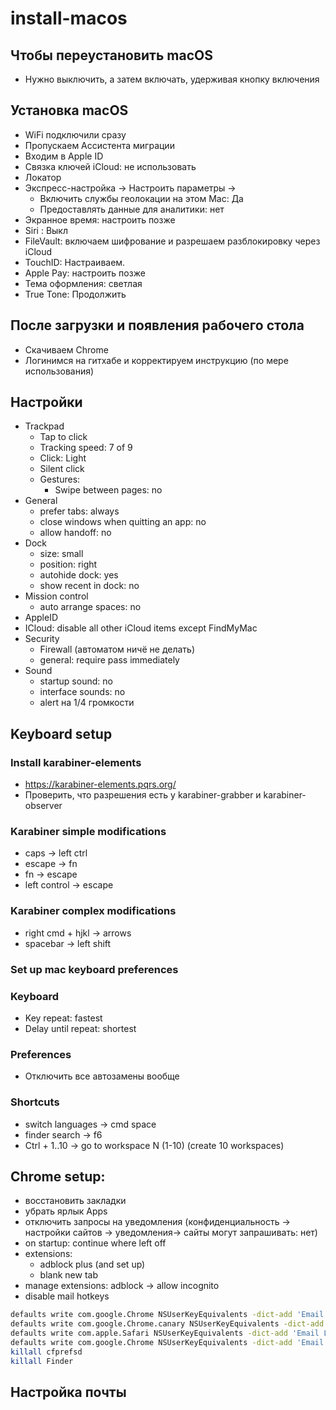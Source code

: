 # install-macos

## Чтобы переустановить macOS
- Нужно выключить, а затем включать, удерживая кнопку включения

## Установка macOS

- WiFi подключили сразу
- Пропускаем Ассистента миграции
- Входим в Apple ID
- Cвязка ключей iCloud: не использовать
- Локатор
- Экспресс-настройка -> Настроить параметры -> 
  - Включить службы геолокации на этом Mac: Да
  - Предоставлять данные для аналитики: нет
- Экранное время: настроить позже
- Siri : Выкл
- FileVault: включаем шифрование и разрешаем разблокировку через iCloud
- TouchID: Настраиваем.
- Apple Pay: настроить позже
- Тема оформления: светлая
- True Tone: Продолжить

## После загрузки и появления рабочего стола
- Скачиваем Chrome
- Логинимся на гитхабе и корректируем инструкцию (по мере использования)

## Настройки
- Trackpad
  - Tap to click
  - Tracking speed: 7 of 9
  - Click: Light
  - Silent click
  - Gestures:
    - Swipe between pages: no
- General
   - prefer tabs: always 
   - close windows when quitting an app: no
   - allow handoff: no
- Dock
   - size: small
   - position: right
   - autohide dock: yes
   - show recent in dock: no
- Mission control
   - auto arrange spaces: no
- AppleID
 - ICloud: disable all other iCloud items except FindMyMac
- Security
  - Firewall (автоматом ничё не делать)
  - general: require pass immediately
- Sound
   - startup sound: no
   - interface sounds: no
   - alert на 1/4 громкости

## Keyboard setup

### Install karabiner-elements
  - https://karabiner-elements.pqrs.org/
  - Проверить, что разрешения есть у karabiner-grabber и karabiner-observer

### Karabiner simple modifications
- caps -> left ctrl
- escape -> fn
- fn -> escape
- left control -> escape

### Karabiner complex modifications
- right cmd + hjkl -> arrows
- spacebar -> left shift

### Set up mac keyboard preferences

### Keyboard
- Key repeat: fastest
- Delay until repeat: shortest

### Preferences
- Отключить все автозамены вообще

### Shortcuts
- switch languages -> cmd space
- finder search -> f6
- Ctrl + 1..10 -> go to workspace N (1-10) (create 10 workspaces)  

## Chrome setup:

- восстановить закладки
- убрать ярлык Apps
- отключить запросы на уведомления (конфиденциальность -> настройки сайтов -> уведомления-> сайты могут запрашивать: нет)
- on startup: continue where left off
- extensions:
   - adblock plus (and set up)
   - blank new tab
- manage extensions: adblock -> allow incognito
- disable mail hotkeys
```sh
defaults write com.google.Chrome NSUserKeyEquivalents -dict-add 'Email Page Location' '\0'
defaults write com.google.Chrome.canary NSUserKeyEquivalents -dict-add 'Email Page Location' '\0'
defaults write com.apple.Safari NSUserKeyEquivalents -dict-add 'Email Link to This Page' '\0' 'Email This Page' '\0'
defaults write com.google.Chrome NSUserKeyEquivalents -dict-add 'Email Page Location' '\0'
killall cfprefsd
killall Finder
```


## Настройка почты


